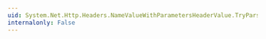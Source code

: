 ```yaml
---
uid: System.Net.Http.Headers.NameValueWithParametersHeaderValue.TryParse(System.String,System.Net.Http.Headers.NameValueWithParametersHeaderValue@)
internalonly: False
---
```

